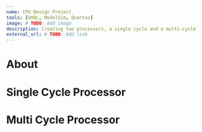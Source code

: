 ```yaml
---
name: CPU Design Project
tools: [VHDL, ModelSim, Quartus]
image: # TODO: Add image
description: Creating two processors, a single cycle and a multi-cycle processor for CprE 381: Computer Organization and Design.
external_url: # TODO: Add link
---
```


# About

# Single Cycle Processor

# Multi Cycle Processor
